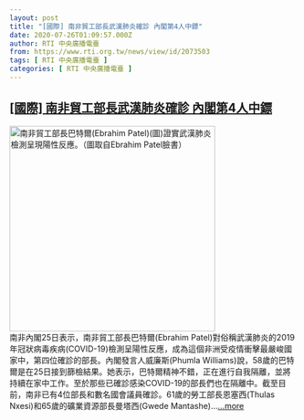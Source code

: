 ```yaml
---
layout: post
title: "[國際] 南非貿工部長武漢肺炎確診 內閣第4人中鏢"
date: 2020-07-26T01:09:57.000Z
author: RTI 中央廣播電臺
from: https://www.rti.org.tw/news/view/id/2073503
tags: [ RTI 中央廣播電臺 ]
categories: [ RTI 中央廣播電臺 ]
---
```

<!--1595725797000-->
[[國際] 南非貿工部長武漢肺炎確診 內閣第4人中鏢](https://www.rti.org.tw/news/view/id/2073503)
------

<div>
<img src="https://static.rti.org.tw/assets/thumbnails/2020/07/26/f30d792abb9295dc4abf1b2d8fec0799.jpg" width="360" alt="南非貿工部長巴特爾(Ebrahim Patel)(圖)證實武漢肺炎檢測呈現陽性反應。（圖取自Ebrahim Patel臉書）" title="南非貿工部長巴特爾(Ebrahim Patel)(圖)證實武漢肺炎檢測呈現陽性反應。（圖取自Ebrahim Patel臉書）"><br>南非內閣25日表示，南非貿工部長巴特爾(Ebrahim Patel)對俗稱武漢肺炎的2019年冠狀病毒疾病(COVID-19)檢測呈陽性反應，成為這個非洲受疫情衝擊最嚴峻國家中，第四位確診的部長。內閣發言人威廉斯(Phumla Williams)說，58歲的巴特爾是在25日接到篩檢結果。她表示，巴特爾精神不錯，正在進行自我隔離，並將持續在家中工作。至於那些已確診感染COVID-19的部長們也在隔離中。截至目前，南非已有4位部長和數名國會議員確診。61歲的勞工部長恩塞西(Thulas Nxesi)和65歲的礦業資源部長曼塔西(Gwede Mantashe)...<a target="_blank" href="https://www.rti.org.tw/news/view/id/2073503">...more</a>
</div>
